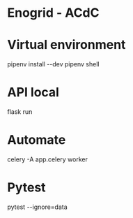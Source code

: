 # Enogrid - ACdC

# Virtual environment
pipenv install --dev
pipenv shell

# API local
flask run

# Automate
celery -A app.celery worker

# Pytest
pytest --ignore=data